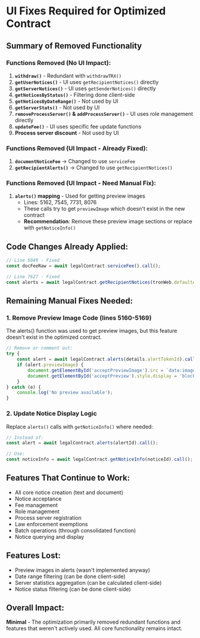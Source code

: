 # UI Fixes Required for Optimized Contract

## Summary of Removed Functionality

### Functions Removed (No UI Impact):
1. **`withdraw()`** - Redundant with `withdrawTRX()`
2. **`getUserNotices()`** - UI uses `getRecipientNotices()` directly
3. **`getServerNotices()`** - UI uses `getSenderNotices()` directly  
4. **`getNoticesByStatus()`** - Filtering done client-side
5. **`getNoticesByDateRange()`** - Not used by UI
6. **`getServerStats()`** - Not used by UI
7. **`removeProcessServer()` & `addProcessServer()`** - UI uses role management directly
8. **`updateFee()`** - UI uses specific fee update functions
9. **Process server discount** - Not used by UI

### Functions Removed (UI Impact - Already Fixed):
1. **`documentNoticeFee`** → Changed to use `serviceFee`
2. **`getRecipientAlerts()`** → Changed to use `getRecipientNotices()`

### Functions Removed (UI Impact - Need Manual Fix):
1. **`alerts()` mapping** - Used for getting preview images
   - Lines: 5162, 7545, 7731, 8076
   - These calls try to get `previewImage` which doesn't exist in the new contract
   - **Recommendation**: Remove these preview image sections or replace with `getNoticeInfo()`

## Code Changes Already Applied:

```javascript
// Line 5049 - Fixed
const docFeeRaw = await legalContract.serviceFee().call();

// Line 7627 - Fixed  
const alerts = await legalContract.getRecipientNotices(tronWeb.defaultAddress.base58).call();
```

## Remaining Manual Fixes Needed:

### 1. Remove Preview Image Code (lines 5160-5169)
The alerts() function was used to get preview images, but this feature doesn't exist in the optimized contract.

```javascript
// Remove or comment out:
try {
    const alert = await legalContract.alerts(details.alertTokenId).call();
    if (alert.previewImage) {
        document.getElementById('acceptPreviewImage').src = `data:image/jpeg;base64,${alert.previewImage}`;
        document.getElementById('acceptPreview').style.display = 'block';
    }
} catch (e) {
    console.log('No preview available');
}
```

### 2. Update Notice Display Logic
Replace `alerts()` calls with `getNoticeInfo()` where needed:

```javascript
// Instead of:
const alert = await legalContract.alerts(alertId).call();

// Use:
const noticeInfo = await legalContract.getNoticeInfo(noticeId).call();
```

## Features That Continue to Work:
- All core notice creation (text and document)
- Notice acceptance
- Fee management
- Role management  
- Process server registration
- Law enforcement exemptions
- Batch operations (through consolidated function)
- Notice querying and display

## Features Lost:
- Preview images in alerts (wasn't implemented anyway)
- Date range filtering (can be done client-side)
- Server statistics aggregation (can be calculated client-side)
- Notice status filtering (can be done client-side)

## Overall Impact:
**Minimal** - The optimization primarily removed redundant functions and features that weren't actively used. All core functionality remains intact.